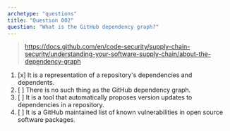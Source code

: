 ```yaml
---
archetype: "questions"
title: "Question 002"
question: "What is the GitHub dependency graph?"
---
```



> https://docs.github.com/en/code-security/supply-chain-security/understanding-your-software-supply-chain/about-the-dependency-graph
1. [x] It is a representation of a repository's dependencies and dependents.
1. [ ] There is no such thing as the GitHub dependency graph.
1. [ ] It is a tool that automatically proposes version updates to dependencies in a repository.
1. [ ] It is a GitHub maintained list of known vulnerabilities in open source software packages.
